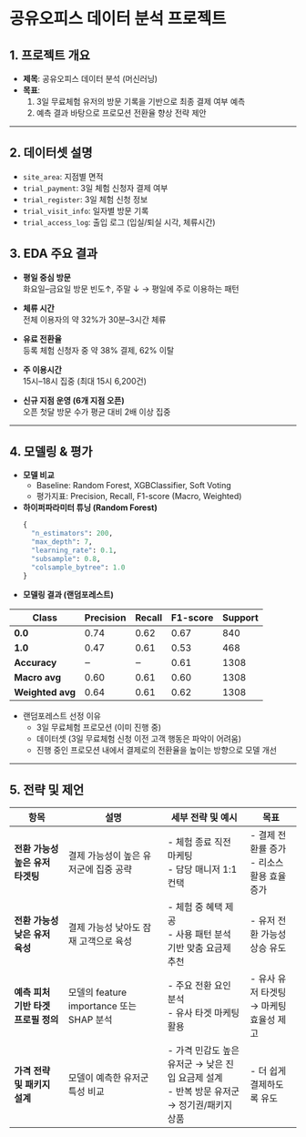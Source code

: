 # 공유오피스 데이터 분석 프로젝트

## 1. 프로젝트 개요
- **제목**: 공유오피스 데이터 분석 (머신러닝)  
- **목표**:  
  1. 3일 무료체험 유저의 방문 기록을 기반으로 최종 결제 여부 예측  
  2. 예측 결과 바탕으로 프로모션 전환율 향상 전략 제안  

---

## 2. 데이터셋 설명
- `site_area`: 지점별 면적
- `trial_payment`: 3일 체험 신청자 결제 여부
- `trial_register`: 3일 체험 신청 정보  
- `trial_visit_info`: 일자별 방문 기록  
- `trial_access_log`: 출입 로그 (입실/퇴실 시각, 체류시간)

## 3. EDA 주요 결과
- **평일 중심 방문**  
  화요일–금요일 방문 빈도↑, 주말 ↓ → 평일에 주로 이용하는 패턴

- **체류 시간**  
  전체 이용자의 약 32%가 30분–3시간 체류

- **유료 전환율**  
  등록 체험 신청자 중 약 38% 결제, 62% 이탈

- **주 이용시간**  
  15시–18시 집중 (최대 15시 6,200건)

- **신규 지점 운영 (6개 지점 오픈)**  
  오픈 첫달 방문 수가 평균 대비 2배 이상 집중

---

## 4. 모델링 & 평가
- **모델 비교**  
  - Baseline: Random Forest, XGBClassifier, Soft Voting  
  - 평가지표: Precision, Recall, F1-score (Macro, Weighted)  
- **하이퍼파라미터 튜닝 (Random Forest)**  
  ```python
  {
    "n_estimators": 200,
    "max_depth": 7,
    "learning_rate": 0.1,
    "subsample": 0.8,
    "colsample_bytree": 1.0
  }
  ```
- **모델링 결과 (랜덤포레스트)**
  
| Class           | Precision | Recall | F1-score | Support |
|-----------------|-----------|--------|----------|---------|
| **0.0**         | 0.74      | 0.62   | 0.67     | 840     |
| **1.0**         | 0.47      | 0.61   | 0.53     | 468     |
| **Accuracy**    | ‒         | ‒      | 0.61     | 1308    |
| **Macro avg**   | 0.60      | 0.61   | 0.60     | 1308    |
| **Weighted avg**| 0.64      | 0.61   | 0.62     | 1308    |

- 랜덤포레스트 선정 이유
    - 3일 무료체험 프로모션 (이미 진행 중)
    - 데이터셋 (3일 무료체험 신청 이전 고객 행동은 파악이 어려움)
    - 진행 중인 프로모션 내에서 결제로의 전환율을 높이는 방향으로 모델 개선
---

## 5. 전략 및 제언
    
| 항목                         | 설명                                    | 세부 전략 및 예시                                               | 목표                                      |
|----------------------------------|-----------------------------------------|----------------------------------------------------------------|-----------------------------------------|
| **전환 가능성 높은 유저 타겟팅**  | 결제 가능성이 높은 유저군에 집중 공략   | - 체험 종료 직전 마케팅<br>- 담당 매니저 1:1 컨택              | - 결제 전환률 증가<br>- 리소스 활용 효율 증가 |
| **전환 가능성 낮은 유저 육성**   | 결제 가능성 낮아도 잠재 고객으로 육성   | - 체험 중 혜택 제공<br>- 사용 패턴 분석 기반 맞춤 요금제 추천 | - 유저 전환 가능성 상승 유도           |
| **예측 피처 기반 타겟 프로필 정의** | 모델의 feature importance 또는 SHAP 분석 | - 주요 전환 요인 분석<br>- 유사 타겟 마케팅 활용             | - 유사 유저 타겟팅<br>→ 마케팅 효율성 제고 |
| **가격 전략 및 패키지 설계**     | 모델이 예측한 유저군 특성 비교          | - 가격 민감도 높은 유저군 → 낮은 진입 요금제 설계<br>- 반복 방문 유저군 → 정기권/패키지 상품 | - 더 쉽게 결제하도록 유도|

